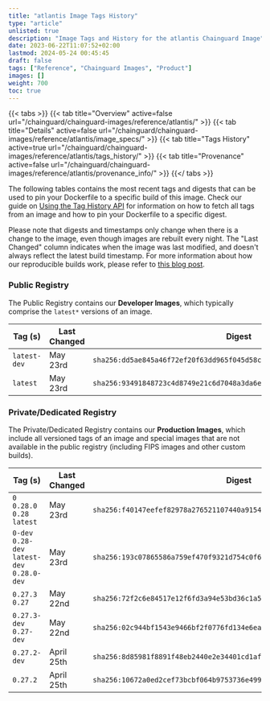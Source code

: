 ```yaml
---
title: "atlantis Image Tags History"
type: "article"
unlisted: true
description: "Image Tags and History for the atlantis Chainguard Image"
date: 2023-06-22T11:07:52+02:00
lastmod: 2024-05-24 00:45:45
draft: false
tags: ["Reference", "Chainguard Images", "Product"]
images: []
weight: 700
toc: true
---
```


{{< tabs >}}
{{< tab title="Overview" active=false url="/chainguard/chainguard-images/reference/atlantis/" >}}
{{< tab title="Details" active=false url="/chainguard/chainguard-images/reference/atlantis/image_specs/" >}}
{{< tab title="Tags History" active=true url="/chainguard/chainguard-images/reference/atlantis/tags_history/" >}}
{{< tab title="Provenance" active=false url="/chainguard/chainguard-images/reference/atlantis/provenance_info/" >}}
{{</ tabs >}}

The following tables contains the most recent tags and digests that can be used to pin your Dockerfile to a specific build of this image. Check our guide on [Using the Tag History API](/chainguard/chainguard-images/using-the-tag-history-api/) for information on how to fetch all tags from an image and how to pin your Dockerfile to a specific digest.

Please note that digests and timestamps only change when there is a change to the image, even though images are rebuilt every night. The "Last Changed" column indicates when the image was last modified, and doesn't always reflect the latest build timestamp. For more information about how our reproducible builds work, please refer to [this blog post](https://www.chainguard.dev/unchained/reproducing-chainguards-reproducible-image-builds).

### Public Registry
The Public Registry contains our **Developer Images**, which typically comprise the `latest*` versions of an image.

| Tag (s)       | Last Changed | Digest                                                                    |
|---------------|--------------|---------------------------------------------------------------------------|
|  `latest-dev` | May 23rd     | `sha256:dd5ae845a46f72ef20f63dd965f045d58c37f67f9f9ab10f46be07e8823a8933` |
|  `latest`     | May 23rd     | `sha256:93491848723c4d8749e21c6d7048a3da6ec1e18877fff7ffd2837281980ad783` |


### Private/Dedicated Registry
The Private/Dedicated Registry contains our **Production Images**, which include all versioned tags of an image and special images that are not available in the public registry (including FIPS images and other custom builds).

| Tag (s)                                       | Last Changed | Digest                                                                    |
|-----------------------------------------------|--------------|---------------------------------------------------------------------------|
|  `0` `0.28.0` `0.28` `latest`                 | May 23rd     | `sha256:f40147eefef82978a276521107440a915469c8d3d878c90c22e40a926b28c313` |
|  `0-dev` `0.28-dev` `latest-dev` `0.28.0-dev` | May 23rd     | `sha256:193c07865586a759ef470f9321d754c0f600080d30635d997771430abbae8138` |
|  `0.27.3` `0.27`                              | May 22nd     | `sha256:72f2c6e84517e12f6fd3a94e53bd36c1a5024fb2741369b91656c960f25c56b4` |
|  `0.27.3-dev` `0.27-dev`                      | May 22nd     | `sha256:02c944bf1543e9466bf2f0776fd134e6eab5cc28b915678a810c531faa7cf246` |
|  `0.27.2-dev`                                 | April 25th   | `sha256:8d85981f8891f48eb2440e2e34401cd1af66041d5196a5f2899234f6a8f0e13b` |
|  `0.27.2`                                     | April 25th   | `sha256:10672a0ed2cef73bcbf064b9753736e499daef75147742535812cc1cd957286d` |

